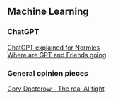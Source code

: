 ## Machine Learning

### ChatGPT

[ChatGPT explained for Normies](https://www.jonstokes.com/p/chatgpt-explained-a-guide-for-normies)  
[Where are GPT and Friends going](https://ea.rna.nl/2023/05/11/where-are-gpt-and-friends-going/)  

### General opinion pieces
[Cory Doctorow - The real AI fight](https://pluralistic.net/2023/11/27/10-types-of-people)
